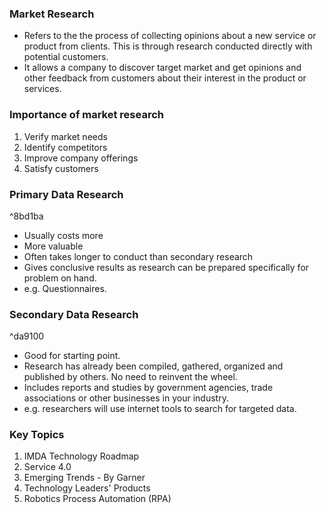 ### Market Research
- Refers to the the process of collecting opinions about a new service or product from clients. This is through research conducted directly with potential customers.
- It allows a company to discover target market and get opinions and other feedback from customers about their interest in the product or services.

### Importance of market research
1. Verify market needs
2. Identify competitors
3. Improve company offerings
4. Satisfy customers

### Primary Data Research

^8bd1ba

- Usually costs more 
- More valuable
- Often takes longer to conduct than secondary research
- Gives conclusive results as research can be prepared specifically for problem on hand.
- e.g. Questionnaires.

### Secondary Data Research

^da9100

- Good for starting point.
- Research has already been compiled, gathered, organized and published by others. No need to reinvent the wheel.
- Includes reports and studies by government agencies, trade associations or other businesses in your industry.
- e.g. researchers will use internet tools to search for targeted data.

### Key Topics
1. IMDA Technology Roadmap
2. Service 4.0
3. Emerging Trends - By Garner
4. Technology Leaders' Products
5. Robotics Process Automation (RPA)

